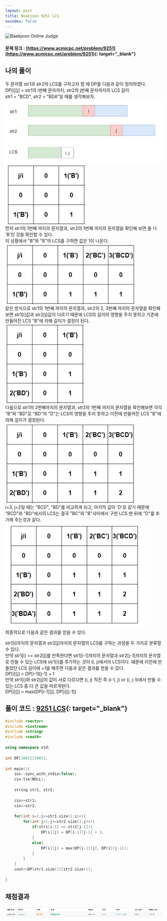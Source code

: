 ```yaml
---
layout: post
title: Beakjoon 9251 LCS
noindex: false
---
```


![Baekjoon Online Judge](https://onlinejudgeimages.s3-ap-northeast-1.amazonaws.com/images/boj-og-1200.png)

#### 문제 링크 : [https://www.acmicpc.net/problem/9251](https://www.acmicpc.net/problem/9251){: target="_blank"}


## 나의 풀이                        
두 문자열 str1과 str2의 LCS를 구하고자 할 때 DP를 다음과 같이 정의하였다.                       
DP[i][j] = str1의 i번째 문자까지, str2의 j번째 문자까지의 LCS 길이                              
str1 = "BCD", str2  = "BDA"일 때를 생각해보자.                      
![49993](\algorithm\img\9251_img.PNG)                          
![49993](\algorithm\img\9521_img3.PNG)                                 
먼저 str1의 1번째 까지의 문자열과, str2의 1번째 까지의 문자열을 확인해 보면 둘 다 'B'인 것을 확인할 수 있다.               
이 상황에서 "B"와 "B"의 LCS를 구하면 값은 1이 나온다.                  
![49993](\algorithm\img\9521_img4.PNG)                 
같은 방식으로 str1의 1번째 까지의 문자열과, str2의 2, 3번째 까지의 문자열을 확인해 보면 str1[i]값과 str2[j]값이 다르기 때문에 LCS의 길이의 영향을 주지 못하고 기존에 만들어진 LCS "B"에 의해 길이가 결정이 된다.                                
![49993](\algorithm\img\9521_img5.PNG)               
다음으로 str1의 2번째까지의 문자열과, str2의 1번째 까지의 문자열을 확인해보면 각각 "B"와 "BD"로 "BD"의 "D"는 LCS의 영향을 주지 못하고 이전에 만들어진 LCS "B"에 의해 길이가 결정된다.                                    
![49993](\algorithm\img\9521_img6.PNG)   
i=3, j=2일 때는 "BCD", "BD"를 비교하게 되고, 마지막 값이 'D'로 같기 때문에 "BCD"와 "BD"에서의 LCS는 결국 "BC"와 "B"사이에서 구한 LCS 맨 뒤에 "D"를 추가해 주는것과 같다.                       
![49993](\algorithm\img\9521_img2.PNG)                
최종적으로 다음과 같은 결과를 얻을 수 있다.                    
                           
                            
str1[i]까지의 문자열과 str2[j]까지의 문자열의 LCS를 구하는 과정을 두 가지로 분류할 수 있다.              
만약 str1[i] == str2[j]를 만족한다면 str1[i-1]까지의 문자열과 str2[j-1]까지의 문자열로 만들 수 있는 LCS에 str1[i]를 추가하는 것이 (i, j)에서의 LCS이다. 떄문에 이전에 만들었던 LCS 길이에 +1을 해주면 다음과 같은 결과를 얻을 수 있다.                     
DP[i][j] = DP[i-1][j-1] + 1                         
만약 str1[i]와 str2[j]의 값이 서로 다르다면 (i, j) 직전 즉 (i-1, j) or (i, j-1)에서 만들 수 있는 LCS 중 더 큰 값을 따르게된다.                                   
 DP[i][j] = max(DP[i-1][j], DP[i][j-1])                    



## 풀이 코드 : [9251 LCS](https://github.com/sun-pyo/algorithm/blob/main/Beakjoon/9251.cpp){: target="_blank"}

```c++
#include <vector>
#include <iostream>
#include <string>
#include <cmath>

using namespace std;

int DP[1001][1001];

int main(){
    ios::sync_with_stdio(false);
    cin.tie(NULL);

    string str1, str2;

    cin>>str1;
    cin>>str2;

    for(int i=1;i<=str1.size();i++){
        for(int j=1;j<=str2.size();j++){
            if(str1[i-1] == str2[j-1]){
                DP[i][j] = DP[i-1][j-1] + 1;
            }
            else{
                DP[i][j] = max(DP[i-1][j], DP[i][j-1]);
            }
        }
    }
    cout<<DP[str1.size()][str2.size()];

}
```


## 채점결과
![49993](\algorithm\img\beakjoon_9251.PNG)